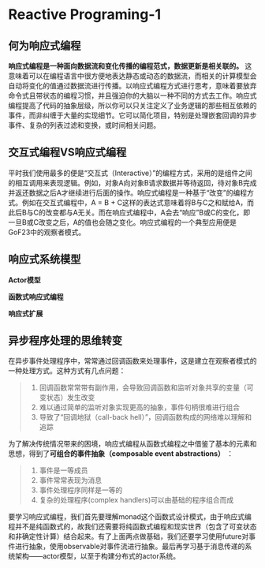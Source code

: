 # Reactive Programing-1

## 何为响应式编程

​        **响应式编程是一种面向数据流和变化传播的编程范式，数据更新是相关联的。** 这意味着可以在编程语言中很方便地表达静态或动态的数据流，而相关的计算模型会自动将变化的值通过数据流进行传播。
​	以响应式编程方式进行思考，意味着要放弃命令式且带状态的编程习惯，并且强迫你的大脑以一种不同的方式去工作。
​	响应式编程提高了代码的抽象层级，所以你可以只关注定义了业务逻辑的那些相互依赖的事件，而非纠缠于大量的实现细节。它可以简化项目，特别是处理嵌套回调的异步事件、复杂的列表过滤和变换，或时间相关问题。



## 交互式编程VS响应式编程

​	平时我们使用最多的便是“交互式（Interactive）”的编程方式，采用的是组件之间的相互调用来表现逻辑。例如，对象A向对象B请求数据并等待返回，待对象B完成并返还数据之后A才继续进行后面的操作。
​	响应式编程是一种基于“改变”的编程方式。例如在交互式编程中，A = B + C这样的表达式意味着将B与C之和赋给A，而此后B与C的改变都与A无关。而在响应式编程中，A会去“响应”B或C的变化，即一旦B或C改变之后，A的值也会随之变化。响应式编程的一个典型应用便是GoF23中的观察者模式。



## 响应式系统模型

**Actor模型**

**函数式响应式编程**

**响应式扩展**



## 异步程序处理的思维转变

​	在异步事件处理程序中，常常通过回调函数来处理事件，这是建立在观察者模式的一种处理方式。这种方式有几点问题：

> 1. 回调函数常常带有副作用，会导致回调函数和监听对象共享的变量（可变状态）发生改变
> 2. 难以通过简单的监听对象实现更高的抽象，事件句柄很难进行组合
> 3. 导致了“回调地狱（call-back hell）”，回调函数构成的网络难以理解和追踪

​	为了解决传统情况带来的困境，响应式编程从函数式编程之中借鉴了基本的元素和思想，得到了**可组合的事件抽象（composable event abstractions）** ：

> 1. 事件是一等成员
> 2. 事件常常表现为消息
> 3. 事件处理程序同样是一等的
> 4. 复杂的处理程序(complex handlers)可以由基础的程序组合而成

​	要学习响应式编程，我们首先要理解monad这个函数式设计模式，由于响应式编程并不是纯函数式的，故我们还需要将纯函数式编程和现实世界（包含了可变状态和非确定性计算）结合起来。有了上面两点做基础，我们还要学习使用future对事件进行抽象，使用observable对事件流进行抽象。最后再学习基于消息传递的系统架构——actor模型，以至于构建分布式的actor系统。



